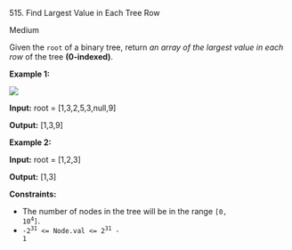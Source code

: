 515\. Find Largest Value in Each Tree Row

Medium

Given the `root` of a binary tree, return _an array of the largest value in each row_ of the tree **(0-indexed)**.

**Example 1:**

![](https://assets.leetcode.com/uploads/2020/08/21/largest_e1.jpg)

**Input:** root = [1,3,2,5,3,null,9]

**Output:** [1,3,9]

**Example 2:**

**Input:** root = [1,2,3]

**Output:** [1,3]

**Constraints:**

*   The number of nodes in the tree will be in the range <code>[0, 10<sup>4</sup>]</code>.
*   <code>-2<sup>31</sup> <= Node.val <= 2<sup>31</sup> - 1</code>